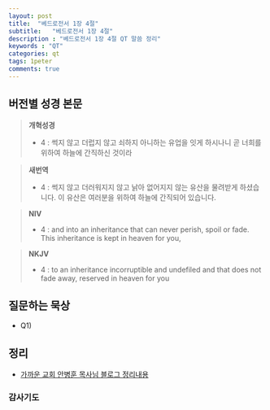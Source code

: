 ```yaml
---
layout: post
title:  "베드로전서 1장 4절"
subtitle:   "베드로전서 1장 4절"
description : "베드로전서 1장 4절 QT 말씀 정리"
keywords : "QT"
categories: qt
tags: 1peter
comments: true
---
```


## 버전별 성경 본문

> **개혁성경**
>* 4 : 썩지 않고 더럽지 않고 쇠하지 아니하는 유업을 잇게 하시나니 곧 너희를 위하여 하늘에 간직하신 것이라

> **새번역**
>* 4 : 썩지 않고 더러워지지 않고 낡아 없어지지 않는 유산을 물려받게 하셨습니다. 이 유산은 여러분을 위하여 하늘에 간직되어 있습니다.

> **NIV**
>* 4 : and into an inheritance that can never perish, spoil or fade. This inheritance is kept in heaven for you,

> **NKJV**
>* 4 : to an inheritance incorruptible and undefiled and that does not fade away, reserved in heaven for you

## 질문하는 묵상

* Q1)

## 정리
* [가까운 교회 안병훈 목사님 블로그 정리내용](https://m.blog.naver.com/abh7780/221412882115)

### 감사기도